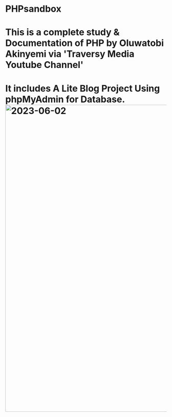 # PHPsandbox
# This is a complete study & Documentation of PHP by Oluwatobi Akinyemi via 'Traversy Media Youtube Channel'
# It includes A Lite Blog Project Using phpMyAdmin for Database.<img width="960" alt="2023-06-02" src="https://github.com/Oluwatobi-23534/PHPsandbox/assets/128749342/f5f28117-1854-46df-94d3-461093161627">
